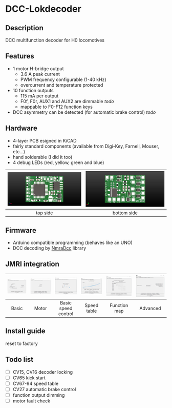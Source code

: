 # DCC-Lokdecoder
## Description
DCC multifunction decoder for H0 locomotives
## Features
- 1 motor H-bridge output
  - 3.6 A peak current
  - PWM frequency configurable (1-40 kHz)
  - overcurrent and temperature protected
- 10 function outputs
  - 115 mA per output
  - F0f, F0r, AUX1 and AUX2 are dimmable *todo*
  - mappable to F0-F12 function keys
- DCC asymmetry can be detected (for automatic brake control) *todo*
## Hardware
- 4-layer PCB esigned in KiCAD
- fairly standard components (available from Digi-Key, Farnell, Mouser, etc...)
- hand solderable (I did it too)
- 4 debug LEDs (red, yellow, green and blue)

| ![top](KiCAD_project/Lokdecoder_TI_altQuartz/top_side.jpg) | ![bottom](KiCAD_project/Lokdecoder_TI_altQuartz/bottom_side.jpg) |
| :---: | :---: |
| top side | bottom side |



## Firmware
- Arduino compatible programming (behaves like an UNO)
- DCC decoding by [NmraDcc](https://github.com/mrrwa/NmraDcc) library

## JMRI integration

| ![basic](JMRI_decoder_file/01_basic.jpg) | ![motor](JMRI_decoder_file/02_motor.jpg) | ![basic_speed](JMRI_decoder_file/03_basic_speed_control.jpg) | ![speed_table](JMRI_decoder_file/04_speed_table.jpg) | ![function_map](JMRI_decoder_file/05_function_map.jpg) | ![advanced](JMRI_decoder_file/06_advanced.jpg) |
| :---: | :---: | :---: | :---: | :---: | :---: |
| Basic  | Motor | Basic speed control | Speed table | Function map | Advanced |

## Install guide

reset to factory

## Todo list
- [ ] CV15, CV16 decoder locking
- [ ] CV65 kick start
- [ ] CV67-94 speed table
- [ ] CV27 automatic brake control
- [ ] function output dimming
- [ ] motor fault check
